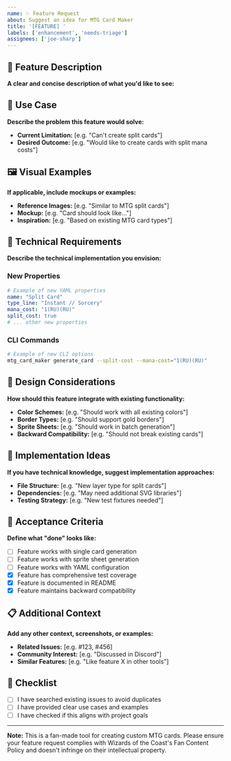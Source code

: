 ```yaml
---
name: ✨ Feature Request
about: Suggest an idea for MTG Card Maker
title: '[FEATURE] '
labels: ['enhancement', 'needs-triage']
assignees: ['joe-sharp']
---
```


## 🎯 Feature Description

**A clear and concise description of what you'd like to see:**

## 🎴 Use Case

**Describe the problem this feature would solve:**

- **Current Limitation:** [e.g. "Can't create split cards"]
- **Desired Outcome:** [e.g. "Would like to create cards with split mana costs"]

## 🖼️ Visual Examples

**If applicable, include mockups or examples:**

- **Reference Images:** [e.g. "Similar to MTG split cards"]
- **Mockup:** [e.g. "Card should look like..."]
- **Inspiration:** [e.g. "Based on existing MTG card types"]

## 🔧 Technical Requirements

**Describe the technical implementation you envision:**

### New Properties
```yaml
# Example of new YAML properties
name: "Split Card"
type_line: "Instant // Sorcery"
mana_cost: "1(RU)(RU)"
split_cost: true
# ... other new properties
```

### CLI Commands
```bash
# Example of new CLI options
mtg_card_maker generate_card --split-cost --mana-cost="1(RU)(RU)"
```

## 🎨 Design Considerations

**How should this feature integrate with existing functionality:**

- **Color Schemes:** [e.g. "Should work with all existing colors"]
- **Border Types:** [e.g. "Should support gold borders"]
- **Sprite Sheets:** [e.g. "Should work in batch generation"]
- **Backward Compatibility:** [e.g. "Should not break existing cards"]

## 📝 Implementation Ideas

**If you have technical knowledge, suggest implementation approaches:**

- **File Structure:** [e.g. "New layer type for split cards"]
- **Dependencies:** [e.g. "May need additional SVG libraries"]
- **Testing Strategy:** [e.g. "New test fixtures needed"]

## 🧪 Acceptance Criteria

**Define what "done" looks like:**

- [ ] Feature works with single card generation
- [ ] Feature works with sprite sheet generation
- [ ] Feature works with YAML configuration
- [x] Feature has comprehensive test coverage
- [x] Feature is documented in README
- [x] Feature maintains backward compatibility

## 📋 Additional Context

**Add any other context, screenshots, or examples:**

- **Related Issues:** [e.g. #123, #456]
- **Community Interest:** [e.g. "Discussed in Discord"]
- **Similar Features:** [e.g. "Like feature X in other tools"]

## 📝 Checklist

- [ ] I have searched existing issues to avoid duplicates
- [ ] I have provided clear use cases and examples
- [ ] I have checked if this aligns with project goals

---

**Note:** This is a fan-made tool for creating custom MTG cards. Please ensure your feature request complies with Wizards of the Coast's Fan Content Policy and doesn't infringe on their intellectual property.

